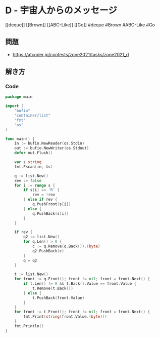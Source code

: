 # D - 宇宙人からのメッセージ
[[deque]] [[Brown]] [[ABC-Like]] [[Go]]
#deque #Brown #ABC-Like #Go 

## 問題
- https://atcoder.jp/contests/zone2021/tasks/zone2021_d

## 解き方
### Code
```go
package main

import (
	"bufio"
	"container/list"
	"fmt"
	"os"
)

func main() {
	in := bufio.NewReader(os.Stdin)
	out := bufio.NewWriter(os.Stdout)
	defer out.Flush()

	var s string
	fmt.Fscan(in, &s)

	q := list.New()
	rev := false
	for i := range s {
		if s[i] == 'R' {
			rev = !rev
		} else if rev {
			q.PushFront(s[i])
		} else {
			q.PushBack(s[i])
		}
	}

	if rev {
		q2 := list.New()
		for q.Len() > 0 {
			c := q.Remove(q.Back()).(byte)
			q2.PushBack(c)
		}
		q = q2
	}

	t := list.New()
	for front := q.Front(); front != nil; front = front.Next() {
		if t.Len() != 0 && t.Back().Value == front.Value {
			t.Remove(t.Back())
		} else {
			t.PushBack(front.Value)
		}
	}
	for front := t.Front(); front != nil; front = front.Next() {
		fmt.Print(string(front.Value.(byte)))
	}
	fmt.Println()
}
```